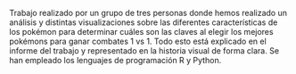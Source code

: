 Trabajo realizado por un grupo de tres personas donde hemos realizado un análisis y distintas visualizaciones sobre las diferentes características de los pokémon para determinar cuáles son las claves al elegir los mejores pokémons para ganar combates 1 vs 1. Todo esto está explicado en el informe del trabajo y representado en la historia visual de forma clara. Se han empleado los lenguajes de programación R y Python.
